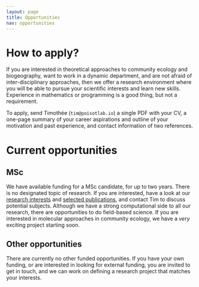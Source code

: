 ```yaml
---
layout: page
title: Opportunities
nav: opportunities
---
```


# How to apply?

If you are interested in theoretical approaches to community ecology and
biogeography, want to work in a dynamic department, and are not afraid of
inter-disciplinary approaches, then we offer a research environment where you
will be able to pursue your scientific interests and learn new skills.
Experience in mathematics or programming is a good thing, but not a requirement.

To apply, send Timothée (`tim@poisotlab.io`) a single PDF with your CV, a
one-page summary of your career aspirations and outline of your motivation and
past experience, and contact information of two references.

# Current opportunities

## MSc

We have available funding for a MSc candidate, for up to two years. There is no
designated topic of research. If you are interested, have a look at our
[research interests](/research/) and [selected publications](/papers/), and
contact Tim to discuss potential subjects. Although we have a strong
computational side to all our research, there are opportunities to do
field-based science. If you are interested in molecular approaches in community
ecology, we have a *very* exciting project starting soon.

## Other opportunities

There are currently no other funded opportunities. If you have your own funding,
or are interested in looking for external funding, you are invited to get in
touch, and we can work on defining a research project that matches your
interests.
